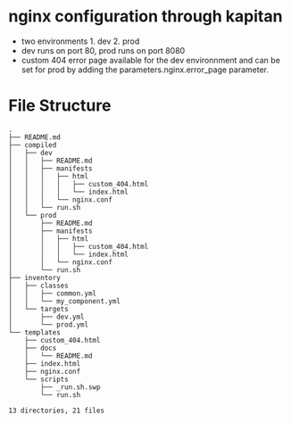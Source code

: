 # nginx configuration through kapitan

* two environments 1. dev 2. prod
* dev runs on port 80, prod runs on port 8080
* custom 404 error page available for the dev environnment and can be set for prod by adding the parameters.nginx.error_page parameter. 

# File Structure 
```
.
├── README.md
├── compiled
│   ├── dev
│   │   ├── README.md
│   │   ├── manifests
│   │   │   ├── html
│   │   │   │   ├── custom_404.html
│   │   │   │   └── index.html
│   │   │   └── nginx.conf
│   │   └── run.sh
│   └── prod
│       ├── README.md
│       ├── manifests
│       │   ├── html
│       │   │   ├── custom_404.html
│       │   │   └── index.html
│       │   └── nginx.conf
│       └── run.sh
├── inventory
│   ├── classes
│   │   ├── common.yml
│   │   └── my_component.yml
│   └── targets
│       ├── dev.yml
│       └── prod.yml
└── templates
    ├── custom_404.html
    ├── docs
    │   └── README.md
    ├── index.html
    ├── nginx.conf
    └── scripts
        ├── _run.sh.swp
        └── run.sh

13 directories, 21 files
```

